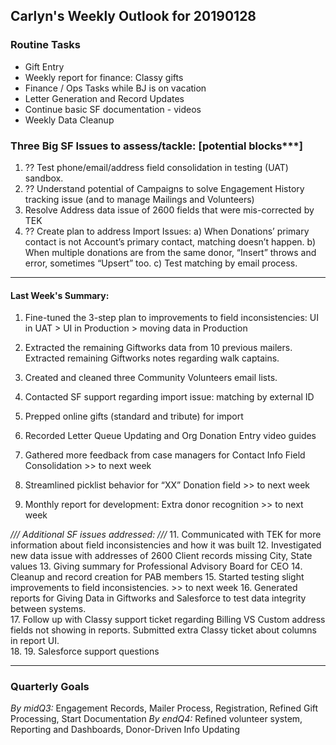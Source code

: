 ## Carlyn's Weekly Outlook for 20190128
### Routine Tasks
* Gift Entry
* Weekly report for finance: Classy gifts
* Finance / Ops Tasks while BJ is on vacation
* Letter Generation and Record Updates
* Continue basic SF documentation - videos
* Weekly Data Cleanup

### Three Big SF Issues to assess/tackle: [potential blocks***]
1. ?? Test phone/email/address field consolidation in testing (UAT) sandbox.
2. ?? Understand potential of Campaigns to solve Engagement History tracking issue (and to manage Mailings and Volunteers)
3. Resolve Address data issue of 2600 fields that were mis-corrected by TEK
4. ?? Create plan to address Import Issues: a) When Donations’ primary contact is not Account’s primary contact, matching doesn’t happen.  b) When multiple donations are from the same donor, “Insert” throws and error, sometimes “Upsert” too.  c) Test matching by email process.

- - - -
#### Last Week's Summary:
1. Fine-tuned the 3-step plan to improvements to field inconsistencies: UI in UAT > UI in Production > moving data in Production
2. Extracted the remaining Giftworks data from 10 previous mailers.  Extracted remaining Giftworks notes regarding walk captains.
3. Created and cleaned three Community Volunteers email lists.
4. Contacted SF support regarding import issue: matching by external ID
9. Prepped online gifts (standard and tribute) for import
10. Recorded Letter Queue Updating and Org Donation Entry video guides


5. Gathered more feedback from case managers for Contact Info Field Consolidation >> to next week
6. Streamlined picklist behavior for “XX” Donation field >> to next week
7. Monthly report for development: Extra donor recognition >> to next week


*/// Additional SF issues addressed: ///*
11. Communicated with TEK for more information about field inconsistencies and how it was built
12. Investigated new data issue with addresses of 2600 Client records missing City, State values
13. Giving summary for Professional Advisory Board for CEO
14. Cleanup and record creation for PAB members
15. Started testing slight improvements to field inconsistencies. >> to next week
16. Generated reports for Giving Data in Giftworks and Salesforce to test data integrity between systems.  
17. Follow up with Classy support ticket regarding Billing VS Custom address fields not showing in reports.  Submitted extra Classy ticket about columns in report UI.  
18. 
19. Salesforce support questions


- - - -
### Quarterly Goals
*By midQ3:* Engagement Records, Mailer Process, Registration, Refined Gift Processing, Start Documentation
*By endQ4:* Refined volunteer system, Reporting and Dashboards, Donor-Driven Info Updating
<!--stackedit_data:
eyJoaXN0b3J5IjpbLTE5NTU0NDI4MywtMzc3NTI1Nzc4XX0=
-->